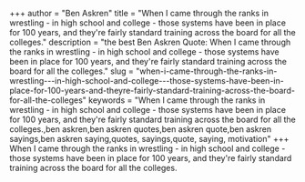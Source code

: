 +++
author = "Ben Askren"
title = "When I came through the ranks in wrestling - in high school and college - those systems have been in place for 100 years, and they're fairly standard training across the board for all the colleges."
description = "the best Ben Askren Quote: When I came through the ranks in wrestling - in high school and college - those systems have been in place for 100 years, and they're fairly standard training across the board for all the colleges."
slug = "when-i-came-through-the-ranks-in-wrestling---in-high-school-and-college---those-systems-have-been-in-place-for-100-years-and-theyre-fairly-standard-training-across-the-board-for-all-the-colleges"
keywords = "When I came through the ranks in wrestling - in high school and college - those systems have been in place for 100 years, and they're fairly standard training across the board for all the colleges.,ben askren,ben askren quotes,ben askren quote,ben askren sayings,ben askren saying,quotes, sayings,quote, saying, motivation"
+++
When I came through the ranks in wrestling - in high school and college - those systems have been in place for 100 years, and they're fairly standard training across the board for all the colleges.
